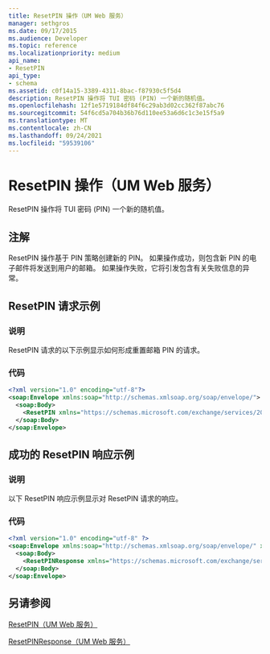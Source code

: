 ```yaml
---
title: ResetPIN 操作（UM Web 服务）
manager: sethgros
ms.date: 09/17/2015
ms.audience: Developer
ms.topic: reference
ms.localizationpriority: medium
api_name:
- ResetPIN
api_type:
- schema
ms.assetid: c0f14a15-3389-4311-8bac-f87930c5f5d4
description: ResetPIN 操作将 TUI 密码 (PIN) 一个新的随机值。
ms.openlocfilehash: 12f1e5719184df84f6c29ab3d02cc362f87abc76
ms.sourcegitcommit: 54f6cd5a704b36b76d110ee53a6d6c1c3e15f5a9
ms.translationtype: MT
ms.contentlocale: zh-CN
ms.lasthandoff: 09/24/2021
ms.locfileid: "59539106"
---
```

# <a name="resetpin-operation-um-web-service"></a>ResetPIN 操作（UM Web 服务）

ResetPIN 操作将 TUI 密码 (PIN) 一个新的随机值。
  
## <a name="remarks"></a>注解

ResetPIN 操作基于 PIN 策略创建新的 PIN。 如果操作成功，则包含新 PIN 的电子邮件将发送到用户的邮箱。 如果操作失败，它将引发包含有关失败信息的异常。
  
## <a name="resetpin-request-example"></a>ResetPIN 请求示例

### <a name="description"></a>说明

ResetPIN 请求的以下示例显示如何形成重置邮箱 PIN 的请求。
  
### <a name="code"></a>代码

```XML
<?xml version="1.0" encoding="utf-8"?>
<soap:Envelope xmlns:soap="http://schemas.xmlsoap.org/soap/envelope/">
  <soap:Body>
    <ResetPIN xmlns="https://schemas.microsoft.com/exchange/services/2006/messages" />
  </soap:Body>
</soap:Envelope>
```

## <a name="successful-resetpin-response-example"></a>成功的 ResetPIN 响应示例

### <a name="description"></a>说明

以下 ResetPIN 响应示例显示对 ResetPIN 请求的响应。
  
### <a name="code"></a>代码

```XML
<?xml version="1.0" encoding="utf-8" ?> 
<soap:Envelope xmlns:soap="http://schemas.xmlsoap.org/soap/envelope/" xmlns:xsi="http://www.w3.org/2001/XMLSchema-instance" xmlns:xsd="http://www.w3.org/2001/XMLSchema">
  <soap:Body>
    <ResetPINResponse xmlns="https://schemas.microsoft.com/exchange/services/2006/messages" /> 
  </soap:Body>
</soap:Envelope>
```

## <a name="see-also"></a>另请参阅



[ResetPIN（UM Web 服务）](resetpin-um-web-service.md)
  
[ResetPINResponse（UM Web 服务）](resetpinresponse-um-web-service.md)

